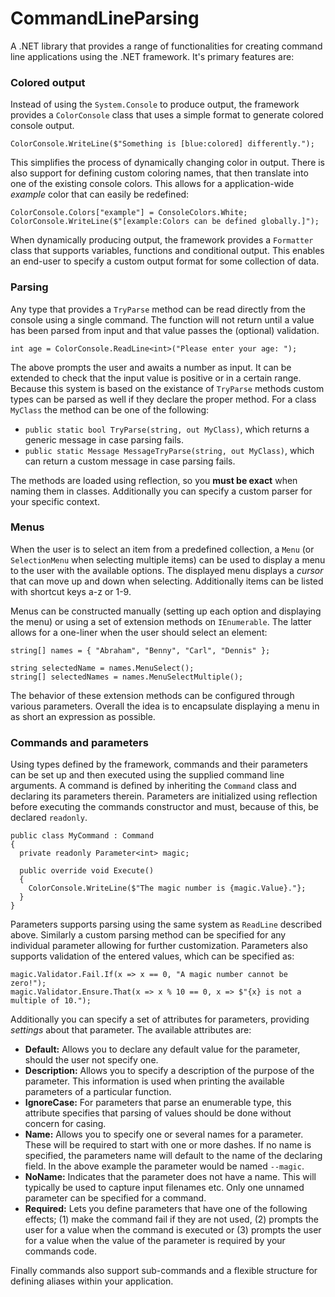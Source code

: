 # CommandLineParsing
A .NET library that provides a range of functionalities for creating command line applications using the .NET framework.
It's primary features are:

### Colored output
Instead of using the `System.Console` to produce output, the framework provides a `ColorConsole` class that uses a simple format to generate colored console output.

    ColorConsole.WriteLine($"Something is [blue:colored] differently.");

This simplifies the process of dynamically changing color in output.
There is also support for defining custom coloring names, that then translate into one of the existing console colors.
This allows for a application-wide *example* color that can easily be redefined:

    ColorConsole.Colors["example"] = ConsoleColors.White;
    ColorConsole.WriteLine($"[example:Colors can be defined globally.]");


When dynamically producing output, the framework provides a `Formatter` class that supports variables, functions and conditional output.
This enables an end-user to specify a custom output format for some collection of data.

### Parsing
Any type that provides a `TryParse` method can be read directly from the console using a single command.
The function will not return until a value has been parsed from input and that value passes the (optional) validation.

    int age = ColorConsole.ReadLine<int>("Please enter your age: ");

The above prompts the user and awaits a number as input.
It can be extended to check that the input value is positive or in a certain range.
Because this system is based on the existance of `TryParse` methods custom types can be parsed as well if they declare the proper method.
For a class `MyClass` the method can be one of the following:

- `public static bool TryParse(string, out MyClass)`, which returns a generic message in case parsing fails.
- `public static Message MessageTryParse(string, out MyClass)`, which can return a custom message in case parsing fails.

The methods are loaded using reflection, so you **must be exact** when naming them in classes.
Additionally you can specify a custom parser for your specific context.

### Menus
When the user is to select an item from a predefined collection, a `Menu` (or `SelectionMenu` when selecting multiple items) can be used to display a menu to the user with the available options.
The displayed menu displays a *cursor* that can move up and down when selecting. Additionally items can be listed with shortcut keys a-z or 1-9.

Menus can be constructed manually (setting up each option and displaying the menu) or using a set of extension methods on `IEnumerable`. The latter allows for a one-liner when the user should select an element:

    string[] names = { "Abraham", "Benny", "Carl", "Dennis" };

    string selectedName = names.MenuSelect();
    string[] selectedNames = names.MenuSelectMultiple();

The behavior of these extension methods can be configured through various parameters.
Overall the idea is to encapsulate displaying a menu in as short an expression as possible.

### Commands and parameters
Using types defined by the framework, commands and their parameters can be set up and then executed using the supplied command line arguments.
A command is defined by inheriting the `Command` class and declaring its parameters therein.
Parameters are initialized using reflection before executing the commands constructor and must, because of this, be declared `readonly`.

    public class MyCommand : Command
    {
      private readonly Parameter<int> magic;

      public override void Execute()
      {
        ColorConsole.WriteLine($"The magic number is {magic.Value}."};
      }
    }

Parameters supports parsing using the same system as `ReadLine` described above.
Similarly a custom parsing method can be specified for any individual parameter allowing for further customization.
Parameters also supports validation of the entered values, which can be specified as:

    magic.Validator.Fail.If(x => x == 0, "A magic number cannot be zero!");
    magic.Validator.Ensure.That(x => x % 10 == 0, x => $"{x} is not a multiple of 10.");

Additionally you can specify a set of attributes for parameters, providing *settings* about that parameter.
The available attributes are:
 - **Default:** Allows you to declare any default value for the parameter, should the user not specify one.
 - **Description:** Allows you to specify a description of the purpose of the parameter.
This information is used when printing the available parameters of a particular function.
 - **IgnoreCase:** For parameters that parse an enumerable type, this attribute specifies that parsing of values should be done without concern for casing.
 - **Name:** Allows you to specify one or several names for a parameter.
These will be required to start with one or more dashes.
If no name is specified, the parameters name will default to the name of the declaring field.
In the above example the parameter would be named `--magic`.
 - **NoName:** Indicates that the parameter does not have a name.
This will typically be used to capture input filenames etc.
Only one unnamed parameter can be specified for a command.
 - **Required:** Lets you define parameters that have one of the following effects; (1) make the command fail if they are not used, (2) prompts the user for a value when the command is executed or (3) prompts the user for a value when the value of the parameter is required by your commands code.

Finally commands also support sub-commands and a flexible structure for defining aliases within your application.